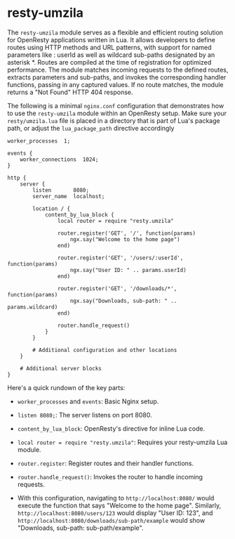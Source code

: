 # resty-umzila

The `resty-umzila` module serves as a flexible and efficient routing solution for OpenResty applications written in Lua.
It allows developers to define routes using HTTP methods and URL patterns, with support for named parameters like :
userId as well as wildcard sub-paths designated by an asterisk *. Routes are compiled at the time of registration for
optimized performance. The module matches incoming requests to the defined routes, extracts parameters and sub-paths,
and invokes the corresponding handler functions, passing in any captured values. If no route matches, the module returns
a "Not Found" HTTP 404 response.

The following is a minimal `nginx.conf` configuration that demonstrates how to use the `resty-umzila` module within an
OpenResty setup. Make sure your `resty/umzila.lua` file is placed in a directory that is part of Lua's package path, or
adjust the `lua_package_path` directive accordingly

```
worker_processes  1;

events {
    worker_connections  1024;
}

http {
    server {
        listen       8080;
        server_name  localhost;

        location / {
            content_by_lua_block {
                local router = require "resty.umzila"

                router.register('GET', '/', function(params)
                    ngx.say("Welcome to the home page")
                end)

                router.register('GET', '/users/:userId', function(params)
                    ngx.say("User ID: " .. params.userId)
                end)

                router.register('GET', '/downloads/*', function(params)
                    ngx.say("Downloads, sub-path: " .. params.wildcard)
                end)

                router.handle_request()
            }
        }

        # Additional configuration and other locations
    }

    # Additional server blocks
}

```

Here's a quick rundown of the key parts:

- `worker_processes` and `events`: Basic Nginx setup.
- `listen 8080;`: The server listens on port 8080.
- `content_by_lua_block`: OpenResty's directive for inline Lua code.
- `local router = require "resty.umzila"`: Requires your resty-umzila Lua module.
- `router.register`: Register routes and their handler functions.
- `router.handle_request()`: Invokes the router to handle incoming requests.

- With this configuration, navigating to `http://localhost:8080/` would execute the function that says "Welcome to the home
page". Similarly, `http://localhost:8080/users/123` would display "User ID: 123",
and `http://localhost:8080/downloads/sub-path/example` would show "Downloads, sub-path: sub-path/example".